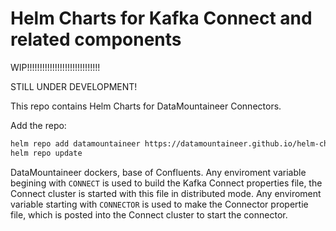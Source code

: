 # Helm Charts for Kafka Connect and related components

WIP!!!!!!!!!!!!!!!!!!!!!!!!!!!!!

STILL UNDER DEVELOPMENT!

This repo contains Helm Charts for DataMountaineer Connectors.

Add the repo:

```bash
helm repo add datamountaineer https://datamountaineer.github.io/helm-charts/
helm repo update
```

DataMountaineer dockers, base of Confluents. Any enviroment variable begining with ``CONNECT`` is used to build
the Kafka Connect properties file, the Connect cluster is started with this file in distributed mode. Any 
enviroment variable starting with ``CONNECTOR`` is used to make the Connector propertie file, which is posted into 
the Connect cluster to start the connector.